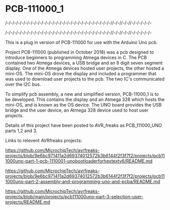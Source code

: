 # PCB-111000_1

/-/-/-/-/-/-/-/-/-/-/-/-/-/-/-/-/-/-/-/-/-/-/-/-/-/-/-/-/-//-/-//-/-//-/-/-/-/-/-


/-/-/-/-/-/-/-/-/-/-/-/-/-/-/-/-/-/-/-/-/-/-/-/-/-/-/-/-/-//-/-//-/-//-/-/-/-/-/-


This is a plug in version of PCB-111000 for use with the Arduino Uno pcb.

Project PCB-111000 (published in October 2018) was a pcb designed to introduce beginners to programming Atmega devices in C.
The PCB contained two Atmega devices, a USB bridge and an 8 digit seven segment display.
One of the Atmega devices hosted user projects, the other hosted a mini-OS.  The mini-OS drove the display and included a programmer
that was used to download user projects to the pcb. The two IC's communicated over the I2C bus.

To simplify pcb assembly, a new and simplified version, PCB-11000_1 is to be developed.
This contains the display and an Atmega 328 which hosts the mini-OS, and is known as the OS device.
The UNO board provides the USB bridge and the user device, an Atmega 328 device used to host user projects.

Details of this project have been posted to AVR_freaks as PCB_111000_UNO parts 1,2 and 3.

Links to relevent AVRfreaks projects:


https://github.com/MicrochipTech/avrfreaks-projects/blob/9e6bc971411a2d69374012572b3b6144f2f3f7f2/projects/pcb111000uno-part-1-pcb-1110001-unobootloaderforhextextv6/README.md

https://github.com/MicrochipTech/avrfreaks-projects/blob/9e6bc971411a2d69374012572b3b6144f2f3f7f2/projects/pcb111000uno-part-2-assembly-and-programming-uno-and-pcba/README.md

https://github.com/MicrochipTech/avrfreaks-projects/blob/main/projects/pcb111000uno-part-3-selection-user-projects/README.md



